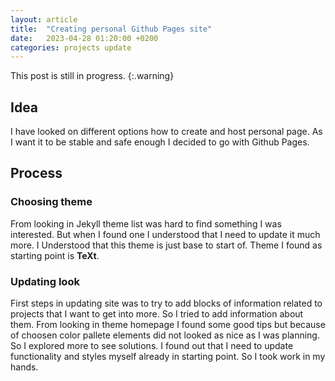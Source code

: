 ```yaml
---
layout: article
title:  "Creating personal Github Pages site"
date:   2023-04-28 01:20:00 +0200
categories: projects update
---
```


This post is still in progress.
{:.warning}

## Idea

I have looked on different options how to create and host personal page. As I want it to be stable and safe enough I decided to go with Github Pages.

## Process

### Choosing theme

From looking in Jekyll theme list was hard to find something I was interested. But when I found one I understood that I need to update it much more.
I Understood that this theme is just base to start of. Theme I found as starting point is **TeXt**.

### Updating look

First steps in updating site was to try to add blocks of information related to projects that I want to get into more. So I tried to add information about them.
From looking in theme homepage I found some good tips but because of choosen color pallete elements did not looked as nice as I was planning. So I explored more
to see solutions. I found out that I need to update functionality and styles myself already in starting point. So I took work in my hands.
